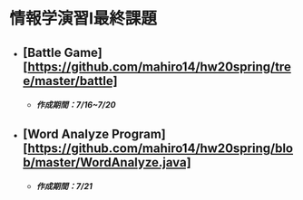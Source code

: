 # 情報学演習I最終課題

- ## [Battle Game][https://github.com/mahiro14/hw20spring/tree/master/battle]

  - ##### 作成期間：7/16~7/20
  
- ## [Word Analyze Program][https://github.com/mahiro14/hw20spring/blob/master/WordAnalyze.java]

  - ##### 作成期間：7/21
